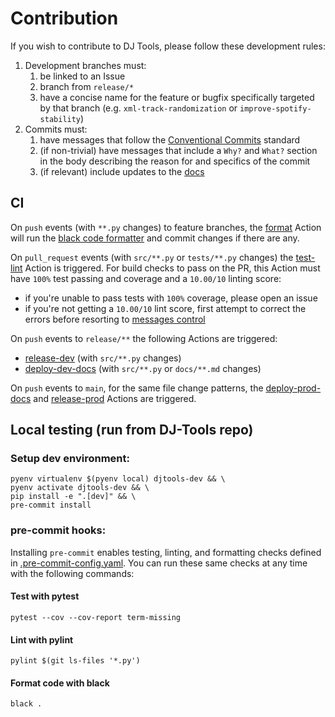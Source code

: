 # Contribution
If you wish to contribute to DJ Tools, please follow these development rules:
1. Development branches must:
    1. be linked to an Issue
    1. branch from `release/*`
    1. have a concise name for the feature or bugfix specifically targeted by that branch (e.g. `xml-track-randomization` or `improve-spotify-stability`)
1. Commits must:
    1. have messages that follow the [Conventional Commits](https://www.conventionalcommits.org/) standard
    1. (if non-trivial) have messages that include a `Why?` and `What?` section in the body describing the reason for and specifics of the commit
    1. (if relevant) include updates to the [docs](https://github.com/a-rich/DJ-Tools/tree/main/docs)

## CI
On `push` events (with `**.py` changes) to feature branches, the [format](https://github.com/a-rich/DJ-Tools/actions/workflows/format.yaml) Action will run the [black code formatter](https://github.com/psf/black) and commit changes if there are any.

On `pull_request` events (with `src/**.py` or `tests/**.py` changes) the [test-lint](https://github.com/a-rich/DJ-Tools/actions/workflows/test-lint.yaml) Action is triggered. For build checks to pass on the PR, this Action must have `100%` test passing and coverage and a `10.00/10` linting score:
- if you're unable to pass tests with `100%` coverage, please open an issue
- if you're not getting a `10.00/10` lint score, first attempt to correct the errors before resorting to [messages control](https://pylint.readthedocs.io/en/latest/user_guide/messages/message_control.html)

On `push` events to `release/**` the following Actions are triggered:
- [release-dev](https://github.com/a-rich/DJ-Tools/blob/pylint-check/.github/workflows/release-dev.yaml) (with `src/**.py` changes)
- [deploy-dev-docs](https://github.com/a-rich/DJ-Tools/blob/pylint-check/.github/workflows/deploy-dev-docs.yaml) (with `src/**.py` or `docs/**.md` changes)

On `push` events to `main`, for the same file change patterns, the [deploy-prod-docs](https://github.com/a-rich/DJ-Tools/blob/pylint-check/.github/workflows/deploy-prod-docs.yaml) and [release-prod](https://github.com/a-rich/DJ-Tools/blob/pylint-check/.github/workflows/release-prod.yaml) Actions are triggered.

## Local testing (run from DJ-Tools repo)
### Setup dev environment:
```
pyenv virtualenv $(pyenv local) djtools-dev && \
pyenv activate djtools-dev && \
pip install -e ".[dev]" && \
pre-commit install
```

### pre-commit hooks:
Installing `pre-commit` enables testing, linting, and formatting checks defined in [.pre-commit-config.yaml](./.pre-commit-config.yaml).
You can run these same checks at any time with the following commands:

#### Test with pytest
```
pytest --cov --cov-report term-missing
```
#### Lint with pylint
```
pylint $(git ls-files '*.py')
```
#### Format code with black
```
black .
```